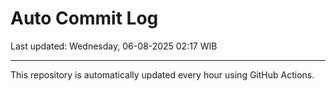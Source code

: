 # Auto Commit Log

Last updated: Wednesday, 06-08-2025 02:17 WIB

---

This repository is automatically updated every hour using GitHub Actions.
